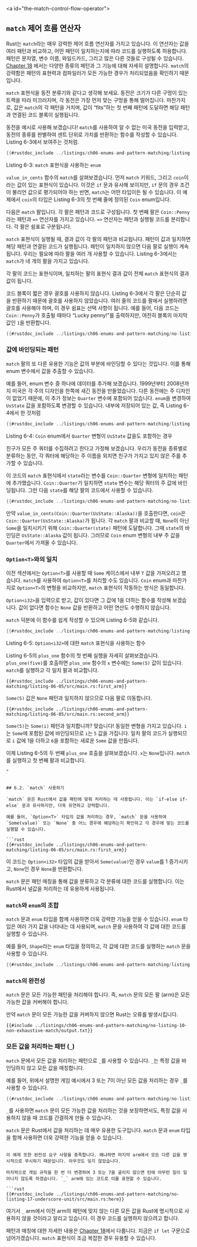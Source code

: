 <!-- Old heading. Do not remove or links may break. -->
<a id=\"the-match-control-flow-operator\"></a>
## `match` 제어 흐름 연산자

Rust는 `match`라는 매우 강력한 제어 흐름 연산자를 가지고 있습니다. 이 연산자는 값을 여러 패턴과 비교하고, 어떤 패턴이 일치하는지에 따라 코드를 실행하도록 허용합니다. 패턴은 문자열, 변수 이름, 와일드카드, 그리고 많은 다른 것들로 구성될 수 있습니다. [Chapter
18][ch18-00-patterns]<!-- ignore --> 에서는 다양한 종류의 패턴과 그 기능에 대해 자세히 설명합니다. `match`의 강력함은 패턴의 표현력과 컴파일러가 모든 가능한 경우가 처리되었음을 확인하기 때문입니다.

`match` 표현식을 동전 분류기와 같다고 생각해 보세요. 동전은 크기가 다른 구멍이 있는 트랙을 따라 미끄러지며, 각 동전은 가장 먼저 맞는 구멍을 통해 떨어집니다. 마찬가지로, 값은 `match`의 각 패턴을 거치며, 값이 “fits”하는 첫 번째 패턴에 도달하면 해당 패턴과 연결된 코드 블록이 실행됩니다.

동전을 예시로 사용해 보겠습니다! `match`를 사용하여 알 수 없는 미국 동전을 입력받고, 동전의 종류를 판별하여 센트 단위로 가치를 반환하는 함수를 작성할 수 있습니다. Listing 6-3에서 보여주는 것처럼.

```rust
{{#rustdoc_include ../listings/ch06-enums-and-pattern-matching/listing-06-03/src/main.rs:here}}
```

Listing 6-3: `match` 표현식을 사용하는 `enum`

`value_in_cents` 함수의 `match`를 살펴보겠습니다. 먼저 `match` 키워드, 그리고 `coin`이라는 값이 있는 표현식이 있습니다. 이것은 `if` 문과 유사해 보이지만, `if` 문의 경우 조건이 불리언 값으로 평가되어야 하는 반면, `match`는 어떤 타입이든 될 수 있습니다. 이 예제에서 `coin`의 타입은 Listing 6-3의 첫 번째 줄에 정의된 `Coin` enum입니다.

다음은 `match` 팔입니다. 각 팔은 패턴과 코드로 구성됩니다. 첫 번째 팔은 `Coin::Penny`라는 패턴과 `=>` 연산자를 가지고 있습니다. `=>` 연산자는 패턴과 실행될 코드를 분리합니다. 각 팔은 쉼표로 구분됩니다.

`match` 표현식이 실행될 때, 결과 값이 각 팔의 패턴과 비교됩니다. 패턴이 값과 일치하면 해당 패턴과 연결된 코드가 실행됩니다. 패턴이 일치하지 않으면 다음 팔로 실행이 계속됩니다. 우리는 필요에 따라 팔을 여러 개 사용할 수 있습니다. Listing 6-3에서는 `match`가 네 개의 팔을 가지고 있습니다.

각 팔의 코드는 표현식이며, 일치하는 팔의 표현식 결과 값이 전체 `match` 표현식의 결과 값이 됩니다.

코드 블록이 짧은 경우 괄호를 사용하지 않습니다. Listing 6-3에서 각 팔은 단순히 값을 반환하기 때문에 괄호를 사용하지 않았습니다. 여러 줄의 코드를 팔에서 실행하려면 괄호를 사용해야 하며, 이 경우 쉼표는 선택 사항이 됩니다. 예를 들어, 다음 코드는 `Coin::Penny`가 호출될 때마다 “Lucky penny!”를 출력하지만, 여전히 블록의 마지막 값인 `1`을 반환합니다.

```rust
{{#rustdoc_include ../listings/ch06-enums-and-pattern-matching/no-listing-08-match-arm-multiple-lines/src/main.rs:here}}
```

### 값에 바인딩되는 패턴

`match` 팔의 또 다른 유용한 기능은 값의 부분에 바인딩할 수 있다는 것입니다. 이를 통해 enum 변수에서 값을 추출할 수 있습니다.

예를 들어, enum 변수 중 하나에 데이터를 추가해 보겠습니다. 1999년부터 2008년까지 미국은 각 주의 디자인을 한쪽에 새긴 동전을 만들었습니다. 다른 동전에는 주 디자인이 없었기 때문에, 이 추가 정보는 `Quarter` 변수에 포함되어 있습니다. `enum`을 변경하여 `UsState` 값을 포함하도록 변경할 수 있습니다.
내부에 저장되어 있는 값, 즉 Listing 6-4에서 한 것처럼

```rust
{{#rustdoc_include ../listings/ch06-enums-and-pattern-matching/listing-06-04/src/main.rs:here}}
```

Listing 6-4: `Coin` enum에서 `Quarter` 변형이 `UsState` 값을도 포함하는 경우

친구가 모든 주 쿼터를 수집하려고 한다고 가정해 보겠습니다. 우리가 동전을 종류별로 분류하는 동안, 각 쿼터에 해당하는 주 이름을 외치면 친구가 가지고 있지 않은 주를 추가할 수 있습니다.

이 코드의 `match` 표현식에서 `state`라는 변수를 `Coin::Quarter` 변형에 일치하는 패턴에 추가했습니다. `Coin::Quarter`가 일치하면 `state` 변수는 해당 쿼터의 주 값에 바인딩됩니다. 그런 다음 `state`를 해당 팔의 코드에서 사용할 수 있습니다.

```rust
{{#rustdoc_include ../listings/ch06-enums-and-pattern-matching/no-listing-09-variable-in-pattern/src/main.rs:here}}
```

만약 `value_in_cents(Coin::Quarter(UsState::Alaska))`을 호출한다면, `coin`은 `Coin::Quarter(UsState::Alaska)`가 됩니다. 각 `match` 팔과 비교할 때, `None`이 아닌 `Some`을 일치시키기 위해 `Coin::Quarter(state)` 패턴에 도달합니다. 그때 `state`의 바인딩은 `UsState::Alaska` 값이 됩니다. 그러므로 `Coin` enum 변형의 내부 주 값을 `Quarter`에서 가져올 수 있습니다.

### `Option<T>`와의 일치

이전 섹션에서는 `Option<T>`를 사용할 때 `Some` 케이스에서 내부 `T` 값을 가져오려고 했습니다. `match`를 사용하여 `Option<T>`를 처리할 수도 있습니다. `Coin` enum과 마찬가지로 `Option<T>`의 변형을 비교하지만, `match` 표현식이 작동하는 방식은 동일합니다.

`Option<i32>`을 입력으로 받고, 값이 있다면 그 값에 1을 더하는 함수를 작성해 보겠습니다. 값이 없다면 함수는 `None` 값을 반환하고 어떤 연산도 수행하지 않습니다.

`match` 덕분에 이 함수를 쉽게 작성할 수 있으며 Listing 6-5와 같습니다.

```rust
{{#rustdoc_include ../listings/ch06-enums-and-pattern-matching/listing-06-05/src/main.rs:here}}
```

Listing 6-5: `Option<i32>`에 대한 `match` 표현식을 사용하는 함수

Listing 6-5의 `plus_one` 함수의 첫 번째 실행을 자세히 살펴보겠습니다. `plus_one(five)`를 호출하면 `plus_one` 함수의 `x` 변수에는 `Some(5)` 값이 있습니다. `match`를 실행하고 각 일치 팔과 비교합니다.

```rust,ignore
{{#rustdoc_include ../listings/ch06-enums-and-pattern-matching/listing-06-05/src/main.rs:first_arm}}
```

`Some(5)` 값은 `None` 패턴과 일치하지 않으므로 다음 팔로 이동합니다.

```rust,ignore
{{#rustdoc_include ../listings/ch06-enums-and-pattern-matching/listing-06-05/src/main.rs:second_arm}}
```

`Some(5)`는 `Some(i)` 패턴과 일치합니까? 맞습니다! 동일한 변형을 가지고 있습니다. `i`는 `Some`에 포함된 값에 바인딩되므로 `i`는 `5` 값을 가집니다. 일치 팔의 코드가 실행되므로 `i` 값에 1을 더하고 `6`을 포함하는 새로운 `Some` 값을 만듭니다.

이제 Listing 6-5의 두 번째 `plus_one` 호출을 살펴보겠습니다. `x`는 `None`입니다. `match`를 실행하고 첫 번째 팔과 비교합니다.

```rust,ignore
"


## 6.2. `match` 사용하기

`match` 문은 Rust에서 값을 패턴에 맞춰 처리하는 데 사용됩니다. 이는 `if-else if-else` 문과 유사하지만, 더욱 유연하고 강력합니다.

예를 들어, `Option<T>` 타입의 값을 처리하는 경우, `match` 문을 사용하여 `Some(value)` 또는 `None` 중 어느 경우에 해당하는지 확인하고 각 경우에 맞는 코드를 실행할 수 있습니다.

```rust
{{#rustdoc_include ../listings/ch06-enums-and-pattern-matching/listing-06-05/src/main.rs:first_arm}}
```

이 코드는 `Option<i32>` 타입의 값을 받아서 `Some(value)`인 경우 `value`를 1 증가시키고, `None`인 경우 `None`을 반환합니다.

`match` 문은 패턴 매칭을 통해 값을 분류하고 각 분류에 대한 코드를 실행합니다. 이는 Rust에서 널값을 처리하는 데 유용하게 사용됩니다.

### `match`와 `enum`의 조합

`match` 문과 `enum` 타입을 함께 사용하면 더욱 강력한 기능을 얻을 수 있습니다. `enum` 타입은 여러 가지 값을 나타내는 데 사용되며, `match` 문을 사용하여 각 값에 대한 코드를 실행할 수 있습니다.

예를 들어, `Shape`라는 `enum` 타입을 정의하고, 각 값에 대한 코드를 실행하는 `match` 문을 사용할 수 있습니다.

```rust
{{#rustdoc_include ../listings/ch06-enums-and-pattern-matching/listing-06-06/src/main.rs:here}}
```

### `match`의 완전성

`match` 문은 모든 가능한 패턴을 처리해야 합니다. 즉, `match` 문의 모든 팔 (arm)은 모든 가능한 값을 커버해야 합니다.

만약 `match` 문이 모든 가능한 값을 커버하지 않으면 Rust는 오류를 발생시킵니다.

```console
{{#include ../listings/ch06-enums-and-pattern-matching/no-listing-10-non-exhaustive-match/output.txt}}
```

### 모든 값을 처리하는 패턴 (`_`) 

`match` 문에서 모든 값을 처리하는 패턴으로 `_`를 사용할 수 있습니다. `_`는 특정 값을 바인딩하지 않고 모든 값을 매칭합니다.

예를 들어, 위에서 설명한 게임 예시에서 3 또는 7이 아닌 모든 값을 처리하는 경우 `_`를 사용할 수 있습니다.

```rust
{{#rustdoc_include ../listings/ch06-enums-and-pattern-matching/no-listing-15-binding-catchall/src/main.rs:here}}
```

`_`를 사용하면 `match` 문이 모든 가능한 값을 처리하는 것을 보장하면서도, 특정 값을 사용하지 않을 때 코드를 간결하게 만들 수 있습니다.

`match` 문은 Rust에서 값을 처리하는 데 매우 유용한 도구입니다. `match` 문과 `enum` 타입을 함께 사용하면 더욱 강력한 기능을 얻을 수 있습니다.



```

이 예제 또한 완전성 요구 사항을 충족합니다. 왜냐하면 마지막 arm에서 모든 다른 값을 명시적으로 무시하기 때문입니다. 아무것도 잊지 않았습니다.

마지막으로 게임 규칙을 한 번 더 변경하여 3 또는 7을 굴리지 않으면 턴에 아무런 일이 일어나지 않도록 하겠습니다. `_` arm에 있는 코드로 이를 표현할 수 있습니다.

```rust
{{#rustdoc_include ../listings/ch06-enums-and-pattern-matching/no-listing-17-underscore-unit/src/main.rs:here}}
```

여기서 `_` arm에서 이전 arm의 패턴에 맞지 않는 다른 모든 값을 Rust에 명시적으로 사용하지 않을 것이라고 알리고 있습니다. 이 경우 코드를 실행하지 않으려고 합니다.

패턴과 매칭에 대한 자세한 내용은 [Chapter 18][ch18-00-patterns]<!-- ignore -->에서 다룹니다. 지금은 `if let` 구문으로 넘어가겠습니다. `match` 표현식이 조금 복잡한 경우 유용할 수 있습니다.

[ch18-00-patterns]: ch18-00-patterns.html
